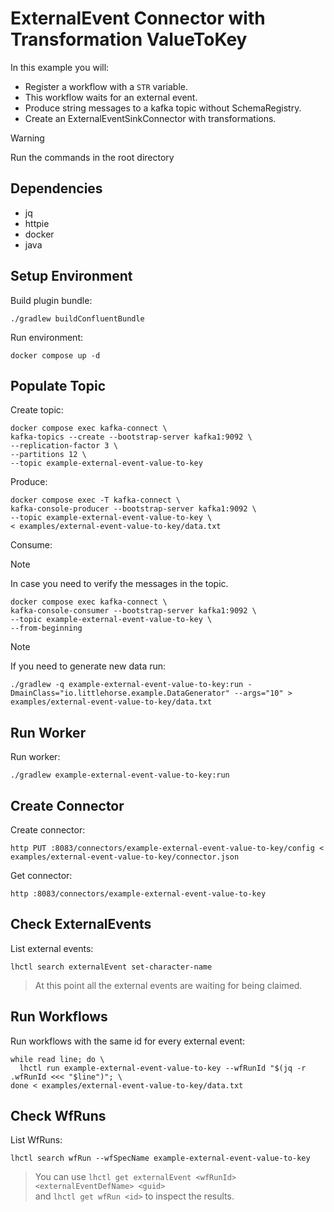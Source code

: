 # ExternalEvent Connector with Transformation ValueToKey

In this example you will:

- Register a workflow with a `STR` variable.
- This workflow waits for an external event.
- Produce string messages to a kafka topic without SchemaRegistry.
- Create an ExternalEventSinkConnector with transformations.

> [!WARNING]
> Run the commands in the root directory

## Dependencies

- jq
- httpie
- docker
- java

## Setup Environment

Build plugin bundle:

```shell
./gradlew buildConfluentBundle
```

Run environment:

```shell
docker compose up -d
```

## Populate Topic

Create topic:

```shell
docker compose exec kafka-connect \
kafka-topics --create --bootstrap-server kafka1:9092 \
--replication-factor 3 \
--partitions 12 \
--topic example-external-event-value-to-key
```

Produce:

```shell
docker compose exec -T kafka-connect \
kafka-console-producer --bootstrap-server kafka1:9092 \
--topic example-external-event-value-to-key \
< examples/external-event-value-to-key/data.txt
```

Consume:

> [!NOTE]
> In case you need to verify the messages in the topic.

```shell
docker compose exec kafka-connect \
kafka-console-consumer --bootstrap-server kafka1:9092 \
--topic example-external-event-value-to-key \
--from-beginning
```

> [!NOTE]
> If you need to generate new data run:

```shell
./gradlew -q example-external-event-value-to-key:run -DmainClass="io.littlehorse.example.DataGenerator" --args="10" > examples/external-event-value-to-key/data.txt
```

## Run Worker

Run worker:

```shell
./gradlew example-external-event-value-to-key:run
```

## Create Connector

Create connector:

```shell
http PUT :8083/connectors/example-external-event-value-to-key/config < examples/external-event-value-to-key/connector.json
```

Get connector:

```shell
http :8083/connectors/example-external-event-value-to-key
```

## Check ExternalEvents

List external events:

```shell
lhctl search externalEvent set-character-name
```

> At this point all the external events are waiting for being claimed.

## Run Workflows

Run workflows with the same id for every external event:

```shell
while read line; do \
  lhctl run example-external-event-value-to-key --wfRunId "$(jq -r .wfRunId <<< "$line")"; \
done < examples/external-event-value-to-key/data.txt
```

## Check WfRuns

List WfRuns:

```shell
lhctl search wfRun --wfSpecName example-external-event-value-to-key
```

> You can use `lhctl get externalEvent <wfRunId> <externalEventDefName> <guid>` \
> and `lhctl get wfRun <id>` to inspect the results.
